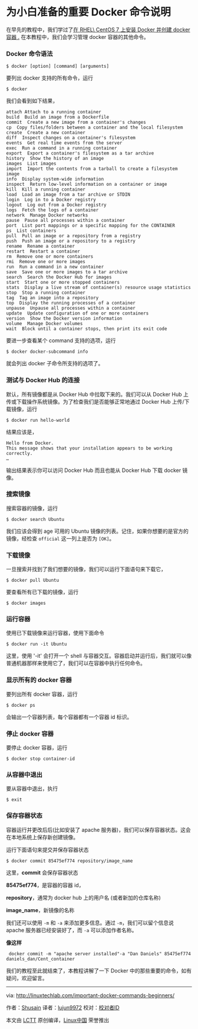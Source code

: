 为小白准备的重要 Docker 命令说明
======
在早先的教程中，我们学过了[在 RHEL\ CentOS 7 上安装 Docker 并创建 docker 容器 .][1] 在本教程中，我们会学习管理 docker 容器的其他命令。

### Docker 命令语法

```
$ docker [option] [command] [arguments]
```

要列出 docker 支持的所有命令，运行

```
$ docker
```

我们会看到如下结果，

```
attach Attach to a running container
build  Build an image from a Dockerfile
commit  Create a new image from a container's changes
cp  Copy files/folders between a container and the local filesystem
create  Create a new container
diff  Inspect changes on a container's filesystem
events  Get real time events from the server
exec  Run a command in a running container
export  Export a container's filesystem as a tar archive
history  Show the history of an image
images  List images
import  Import the contents from a tarball to create a filesystem image
info  Display system-wide information
inspect  Return low-level information on a container or image
kill  Kill a running container
load  Load an image from a tar archive or STDIN
login  Log in to a Docker registry
logout  Log out from a Docker registry
logs  Fetch the logs of a container
network  Manage Docker networks
pause  Pause all processes within a container
port  List port mappings or a specific mapping for the CONTAINER
ps  List containers
pull  Pull an image or a repository from a registry
push  Push an image or a repository to a registry
rename  Rename a container
restart  Restart a container
rm  Remove one or more containers
rmi  Remove one or more images
run  Run a command in a new container
save  Save one or more images to a tar archive
search  Search the Docker Hub for images
start  Start one or more stopped containers
stats  Display a live stream of container(s) resource usage statistics
stop  Stop a running container
tag  Tag an image into a repository
top  Display the running processes of a container
unpause  Unpause all processes within a container
update  Update configuration of one or more containers
version  Show the Docker version information
volume  Manage Docker volumes
wait  Block until a container stops, then print its exit code
```

要进一步查看某个 command 支持的选项，运行

```
$ docker docker-subcommand info
```

就会列出 docker 子命令所支持的选项了。

### 测试与 Docker Hub 的连接

默认，所有镜像都是从 Docker Hub 中拉取下来的。我们可以从 Docker Hub 上传或下载操作系统镜像。为了检查我们是否能够正常地通过 Docker Hub 上传/下载镜像，运行

```
$ docker run hello-world
```

结果应该是，

```
Hello from Docker.
This message shows that your installation appears to be working correctly.
…
```

输出结果表示你可以访问 Docker Hub 而且也能从 Docker Hub 下载 docker 镜像。

### 搜索镜像

搜索容器的镜像，运行

```
$ docker search Ubuntu
```

我们应该会得到 age 可用的 Ubuntu 镜像的列表。记住，如果你想要的是官方的镜像，经检查 `official` 这一列上是否为 `[OK]`。

### 下载镜像

一旦搜索并找到了我们想要的镜像，我们可以运行下面语句来下载它，

```
$ docker pull Ubuntu
```

要查看所有已下载的镜像，运行

```
$ docker images
```

### 运行容器

使用已下载镜像来运行容器，使用下面命令

```
$ docker run -it Ubuntu
```

这里，使用 '-it' 会打开一个 shell 与容器交互。容器启动并运行后，我们就可以像普通机器那样来使用它了，我们可以在容器中执行任何命令。

### 显示所有的 docker 容器

要列出所有 docker 容器，运行

```
$ docker ps
```

会输出一个容器列表，每个容器都有一个容器 id 标识。

### 停止 docker 容器

要停止 docker 容器，运行

```
$ docker stop container-id
```

### 从容器中退出

要从容器中退出，执行

```
$ exit
```

### 保存容器状态

容器运行并更改后后(比如安装了 apache 服务器)，我们可以保存容器状态。这会在本地系统上保存新创建镜像。

运行下面语句来提交并保存容器状态

```
$ docker commit 85475ef774 repository/image_name
```

这里，**commit** 会保存容器状态

 **85475ef774**，是容器的容器 id，

 **repository**，通常为 docker hub 上的用户名 (或者新加的仓库名称)

 **image_name**，新镜像的名称

我们还可以使用 `-m` 和 `-a` 来添加更多信息。通过 `-m`，我们可以留个信息说 apache 服务器已经安装好了，而 `-a` 可以添加作者名称。

 **像这样**

```
 docker commit -m "apache server installed"-a "Dan Daniels" 85475ef774 daniels_dan/Cent_container
```

我们的教程至此就结束了，本教程讲解了一下 Docker 中的那些重要的命令，如有疑问，欢迎留言。


--------------------------------------------------------------------------------

via: http://linuxtechlab.com/important-docker-commands-beginners/

作者：[Shusain][a]
译者：[lujun9972](https://github.com/lujun9972)
校对：[校对者ID](https://github.com/校对者ID)

本文由 [LCTT](https://github.com/LCTT/TranslateProject) 原创编译，[Linux中国](https://linux.cn/) 荣誉推出

[a]:http://linuxtechlab.com/author/shsuain/
[1]:http://linuxtechlab.com/create-first-docker-container-beginners-guide/
